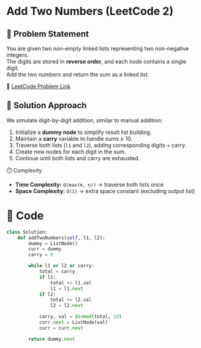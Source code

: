 # Add Two Numbers (LeetCode 2)

## 📌 Problem Statement
You are given two non-empty linked lists representing two non-negative integers.  
The digits are stored in **reverse order**, and each node contains a single digit.  
Add the two numbers and return the sum as a linked list.

🔗 [LeetCode Problem Link](https://leetcode.com/problems/add-two-numbers/)

## 🚀 Solution Approach
We simulate digit-by-digit addition, similar to manual addition:

1. Initialize a **dummy node** to simplify result list building.  
2. Maintain a **carry** variable to handle sums ≥ 10.  
3. Traverse both lists (`l1` and `l2`), adding corresponding digits + carry.  
4. Create new nodes for each digit in the sum.  
5. Continue until both lists and carry are exhausted.  

 ⏱️ Complexity
- **Time Complexity:** `O(max(m, n))` → traverse both lists once  
- **Space Complexity:** `O(1)` → extra space constant (excluding output list)  

# 📝 Code
```python
class Solution:
    def addTwoNumbers(self, l1, l2):
        dummy = ListNode()
        curr = dummy
        carry = 0

        while l1 or l2 or carry:
            total = carry
            if l1:
                total += l1.val
                l1 = l1.next
            if l2:
                total += l2.val
                l2 = l2.next

            carry, val = divmod(total, 10)
            curr.next = ListNode(val)
            curr = curr.next

        return dummy.next
